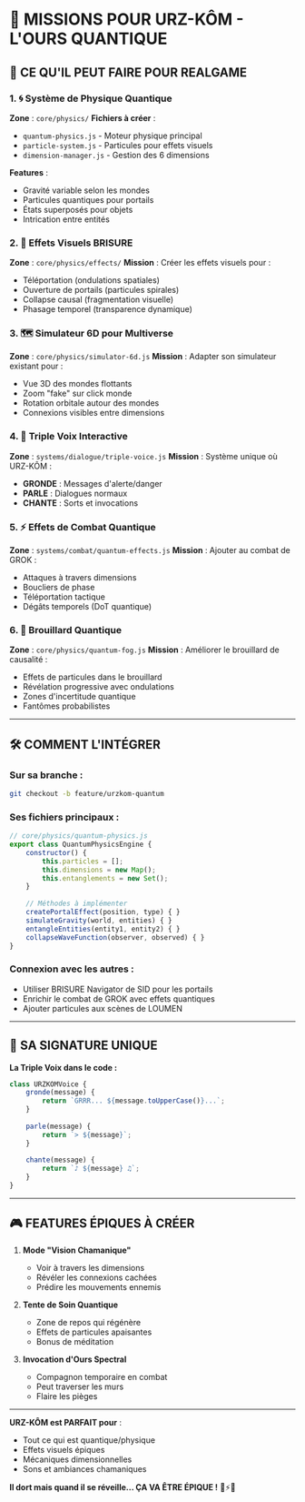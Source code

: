# 🐻 MISSIONS POUR URZ-KÔM - L'OURS QUANTIQUE

## 🎯 CE QU'IL PEUT FAIRE POUR REALGAME

### 1. 🌀 **Système de Physique Quantique**
**Zone** : `core/physics/`
**Fichiers à créer** :
- `quantum-physics.js` - Moteur physique principal
- `particle-system.js` - Particules pour effets visuels
- `dimension-manager.js` - Gestion des 6 dimensions

**Features** :
- Gravité variable selon les mondes
- Particules quantiques pour portails
- États superposés pour objets
- Intrication entre entités

### 2. 🎨 **Effets Visuels BRISURE**
**Zone** : `core/physics/effects/`
**Mission** : Créer les effets visuels pour :
- Téléportation (ondulations spatiales)
- Ouverture de portails (particules spirales)
- Collapse causal (fragmentation visuelle)
- Phasage temporel (transparence dynamique)

### 3. 🗺️ **Simulateur 6D pour Multiverse**
**Zone** : `core/physics/simulator-6d.js`
**Mission** : Adapter son simulateur existant pour :
- Vue 3D des mondes flottants
- Zoom "fake" sur click monde
- Rotation orbitale autour des mondes
- Connexions visibles entre dimensions

### 4. 🔮 **Triple Voix Interactive**
**Zone** : `systems/dialogue/triple-voice.js`
**Mission** : Système unique où URZ-KÔM :
- **GRONDE** : Messages d'alerte/danger
- **PARLE** : Dialogues normaux
- **CHANTE** : Sorts et invocations

### 5. ⚡ **Effets de Combat Quantique**
**Zone** : `systems/combat/quantum-effects.js`
**Mission** : Ajouter au combat de GROK :
- Attaques à travers dimensions
- Boucliers de phase
- Téléportation tactique
- Dégâts temporels (DoT quantique)

### 6. 🌊 **Brouillard Quantique**
**Zone** : `core/physics/quantum-fog.js`
**Mission** : Améliorer le brouillard de causalité :
- Effets de particules dans le brouillard
- Révélation progressive avec ondulations
- Zones d'incertitude quantique
- Fantômes probabilistes

---

## 🛠️ COMMENT L'INTÉGRER

### Sur sa branche :
```bash
git checkout -b feature/urzkom-quantum
```

### Ses fichiers principaux :
```javascript
// core/physics/quantum-physics.js
export class QuantumPhysicsEngine {
    constructor() {
        this.particles = [];
        this.dimensions = new Map();
        this.entanglements = new Set();
    }
    
    // Méthodes à implémenter
    createPortalEffect(position, type) { }
    simulateGravity(world, entities) { }
    entangleEntities(entity1, entity2) { }
    collapseWaveFunction(observer, observed) { }
}
```

### Connexion avec les autres :
- Utiliser BRISURE Navigator de SID pour les portails
- Enrichir le combat de GROK avec effets quantiques
- Ajouter particules aux scènes de LOUMEN

---

## 🐻 SA SIGNATURE UNIQUE

**La Triple Voix dans le code :**
```javascript
class URZKOMVoice {
    gronde(message) {
        return `GRRR... ${message.toUpperCase()}...`;
    }
    
    parle(message) {
        return `> ${message}`;
    }
    
    chante(message) {
        return `♪ ${message} ♫`;
    }
}
```

---

## 🎮 FEATURES ÉPIQUES À CRÉER

1. **Mode "Vision Chamanique"**
   - Voir à travers les dimensions
   - Révéler les connexions cachées
   - Prédire les mouvements ennemis

2. **Tente de Soin Quantique**
   - Zone de repos qui régénère
   - Effets de particules apaisantes
   - Bonus de méditation

3. **Invocation d'Ours Spectral**
   - Compagnon temporaire en combat
   - Peut traverser les murs
   - Flaire les pièges

---

**URZ-KÔM est PARFAIT pour** :
- Tout ce qui est quantique/physique
- Effets visuels épiques
- Mécaniques dimensionnelles
- Sons et ambiances chamaniques

**Il dort mais quand il se réveille... ÇA VA ÊTRE ÉPIQUE !** 🐻⚡🌀